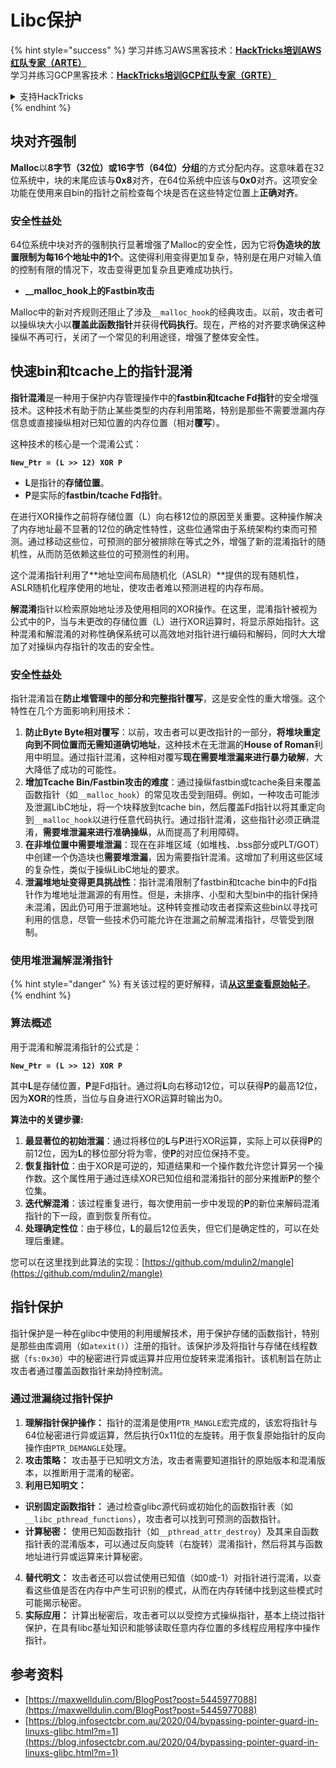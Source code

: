 # Libc保护

{% hint style="success" %}
学习并练习AWS黑客技术：<img src="/.gitbook/assets/arte.png" alt="" data-size="line">[**HackTricks培训AWS红队专家（ARTE）**](https://training.hacktricks.xyz/courses/arte)<img src="/.gitbook/assets/arte.png" alt="" data-size="line">\
学习并练习GCP黑客技术：<img src="/.gitbook/assets/grte.png" alt="" data-size="line">[**HackTricks培训GCP红队专家（GRTE）**<img src="/.gitbook/assets/grte.png" alt="" data-size="line">](https://training.hacktricks.xyz/courses/grte)

<details>

<summary>支持HackTricks</summary>

* 查看[**订阅计划**](https://github.com/sponsors/carlospolop)!
* **加入** 💬 [**Discord群**](https://discord.gg/hRep4RUj7f) 或 [**电报群**](https://t.me/peass) 或 **关注**我们的**Twitter** 🐦 [**@hacktricks\_live**](https://twitter.com/hacktricks\_live)**.**
* 通过向[**HackTricks**](https://github.com/carlospolop/hacktricks)和[**HackTricks Cloud**](https://github.com/carlospolop/hacktricks-cloud) github仓库提交PR来分享黑客技巧。

</details>
{% endhint %}

## 块对齐强制

**Malloc**以**8字节（32位）或16字节（64位）分组**的方式分配内存。这意味着在32位系统中，块的末尾应该与**0x8**对齐，在64位系统中应该与**0x0**对齐。这项安全功能在使用来自bin的指针之前检查每个块是否在这些特定位置上**正确对齐**。

### 安全性益处

64位系统中块对齐的强制执行显著增强了Malloc的安全性，因为它将**伪造块的放置限制为每16个地址中的1个**。这使得利用变得更加复杂，特别是在用户对输入值的控制有限的情况下，攻击变得更加复杂且更难成功执行。

* **\_\_malloc\_hook上的Fastbin攻击**

Malloc中的新对齐规则还阻止了涉及`__malloc_hook`的经典攻击。以前，攻击者可以操纵块大小以**覆盖此函数指针**并获得**代码执行**。现在，严格的对齐要求确保这种操纵不再可行，关闭了一个常见的利用途径，增强了整体安全性。

## 快速bin和tcache上的指针混淆

**指针混淆**是一种用于保护内存管理操作中的**fastbin和tcache Fd指针**的安全增强技术。这种技术有助于防止某些类型的内存利用策略，特别是那些不需要泄漏内存信息或直接操纵相对已知位置的内存位置（相对**覆写**）。

这种技术的核心是一个混淆公式：

**`New_Ptr = (L >> 12) XOR P`**

* **L**是指针的**存储位置**。
* **P**是实际的**fastbin/tcache Fd指针**。

在进行XOR操作之前将存储位置（L）向右移12位的原因至关重要。这种操作解决了内存地址最不显著的12位的确定性特性，这些位通常由于系统架构约束而可预测。通过移动这些位，可预测的部分被排除在等式之外，增强了新的混淆指针的随机性，从而防范依赖这些位的可预测性的利用。

这个混淆指针利用了**地址空间布局随机化（ASLR）**提供的现有随机性，ASLR随机化程序使用的地址，使攻击者难以预测进程的内存布局。

**解混淆**指针以检索原始地址涉及使用相同的XOR操作。在这里，混淆指针被视为公式中的P，当与未更改的存储位置（L）进行XOR运算时，将显示原始指针。这种混淆和解混淆的对称性确保系统可以高效地对指针进行编码和解码，同时大大增加了对操纵内存指针的攻击的安全性。

### 安全性益处

指针混淆旨在**防止堆管理中的部分和完整指针覆写**，这是安全性的重大增强。这个特性在几个方面影响利用技术：

1. **防止Byte Byte相对覆写**：以前，攻击者可以更改指针的一部分，**将堆块重定向到不同位置而无需知道确切地址**，这种技术在无泄漏的**House of Roman**利用中明显。通过指针混淆，这种相对覆写**现在需要堆泄漏来进行暴力破解**，大大降低了成功的可能性。
2. **增加Tcache Bin/Fastbin攻击的难度**：通过操纵fastbin或tcache条目来覆盖函数指针（如`__malloc_hook`）的常见攻击受到阻碍。例如，一种攻击可能涉及泄漏LibC地址，将一个块释放到tcache bin，然后覆盖Fd指针以将其重定向到`__malloc_hook`以进行任意代码执行。通过指针混淆，这些指针必须正确混淆，**需要堆泄漏来进行准确操纵**，从而提高了利用障碍。
3. **在非堆位置中需要堆泄漏**：现在在非堆区域（如堆栈、.bss部分或PLT/GOT）中创建一个伪造块也**需要堆泄漏**，因为需要指针混淆。这增加了利用这些区域的复杂性，类似于操纵LibC地址的要求。
4. **泄漏堆地址变得更具挑战性**：指针混淆限制了fastbin和tcache bin中的Fd指针作为堆地址泄漏源的有用性。但是，未排序、小型和大型bin中的指针保持未混淆，因此仍可用于泄漏地址。这种转变推动攻击者探索这些bin以寻找可利用的信息，尽管一些技术仍可能允许在泄漏之前解混淆指针，尽管受到限制。

### **使用堆泄漏解混淆指针**

{% hint style="danger" %}
有关该过程的更好解释，请[**从这里查看原始帖子**](https://maxwelldulin.com/BlogPost?post=5445977088)。
{% endhint %}

### 算法概述

用于混淆和解混淆指针的公式是：&#x20;

**`New_Ptr = (L >> 12) XOR P`**

其中**L**是存储位置，**P**是Fd指针。通过将**L**向右移动12位，可以获得**P**的最高12位，因为**XOR**的性质，当位与自身进行XOR运算时输出为0。

**算法中的关键步骤:**

1. **最显著位的初始泄漏**：通过将移位的**L**与**P**进行XOR运算，实际上可以获得**P**的前12位，因为**L**的移位部分将为零，使**P**的对应位保持不变。
2. **恢复指针位**：由于XOR是可逆的，知道结果和一个操作数允许您计算另一个操作数。这个属性用于通过连续XOR已知位组和混淆指针的部分来推断**P**的整个位集。
3. **迭代解混淆**：该过程重复进行，每次使用前一步中发现的**P**的新位来解码混淆指针的下一段，直到恢复所有位。
4. **处理确定性位**：由于移位，**L**的最后12位丢失，但它们是确定性的，可以在处理后重建。

您可以在这里找到此算法的实现：[https://github.com/mdulin2/mangle](https://github.com/mdulin2/mangle)
## 指针保护

指针保护是一种在glibc中使用的利用缓解技术，用于保护存储的函数指针，特别是那些由库调用（如`atexit()`）注册的指针。该保护涉及将指针与存储在线程数据（`fs:0x30`）中的秘密进行异或运算并应用位旋转来混淆指针。该机制旨在防止攻击者通过覆盖函数指针来劫持控制流。

### **通过泄漏绕过指针保护**

1. **理解指针保护操作：** 指针的混淆是使用`PTR_MANGLE`宏完成的，该宏将指针与64位秘密进行异或运算，然后执行0x11位的左旋转。用于恢复原始指针的反向操作由`PTR_DEMANGLE`处理。
2. **攻击策略：** 攻击基于已知明文方法，攻击者需要知道指针的原始版本和混淆版本，以推断用于混淆的秘密。
3. **利用已知明文：**
* **识别固定函数指针：** 通过检查glibc源代码或初始化的函数指针表（如`__libc_pthread_functions`），攻击者可以找到可预测的函数指针。
* **计算秘密：** 使用已知函数指针（如`__pthread_attr_destroy`）及其来自函数指针表的混淆版本，可以通过反向旋转（右旋转）混淆指针，然后将其与函数地址进行异或运算来计算秘密。
4. **替代明文：** 攻击者还可以尝试使用已知值（如0或-1）对指针进行混淆，以查看这些值是否在内存中产生可识别的模式，从而在内存转储中找到这些模式时可能揭示秘密。
5. **实际应用：** 计算出秘密后，攻击者可以以受控方式操纵指针，基本上绕过指针保护，在具有libc基址知识和能够读取任意内存位置的多线程应用程序中操作指针。

## 参考资料

* [https://maxwelldulin.com/BlogPost?post=5445977088](https://maxwelldulin.com/BlogPost?post=5445977088)
* [https://blog.infosectcbr.com.au/2020/04/bypassing-pointer-guard-in-linuxs-glibc.html?m=1](https://blog.infosectcbr.com.au/2020/04/bypassing-pointer-guard-in-linuxs-glibc.html?m=1)
